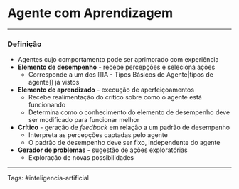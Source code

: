
# Agente com Aprendizagem

---

### Definição

- Agentes cujo comportamento pode ser aprimorado com experiência
- **Elemento de desempenho** - recebe percepções e seleciona ações
	- Corresponde a um dos [[IA - Tipos Básicos de Agente|tipos de agente]] já vistos
- **Elemento de aprendizado** - execução de aperfeiçoamentos
	- Recebe realimentação do crítico sobre como o agente está funcionando
	- Determina como o conhecimento do elemento de desempenho deve ser modificado para funcionar melhor
- **Crítico** - geração de *feedback* em relação a um padrão de desempenho
	- Interpreta as percepções captadas pelo agente
	- O padrão de desempenho deve ser fixo, independente do agente
- **Gerador de problemas** - sugestão de ações exploratórias
	- Exploração de novas possibilidades

---

Tags: #inteligencia-artificial

